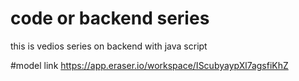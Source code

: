# code or backend series

this is vedios series on backend with java script

#model link https://app.eraser.io/workspace/IScubyaypXl7agsfiKhZ
